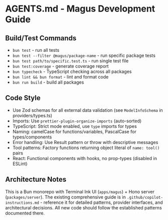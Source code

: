 # AGENTS.md - Magus Development Guide

## Build/Test Commands

- `bun test` - run all tests
- `bun test --filter @magus/package-name` - run specific package tests
- `bun test path/to/specific.test.ts` - run single test file
- `bun test:coverage` - generate coverage report
- `bun typecheck` - TypeScript checking across all packages
- `bun lint && bun format` - lint and format code
- `bun run build` - build all packages

## Code Style

- Use Zod schemas for all external data validation (see `ModelInfoSchema` in providers/types.ts)
- Imports: Use `prettier-plugin-organize-imports` (auto-sorted)
- TypeScript: Strict mode enabled, use `type` imports for types
- Naming: camelCase for functions/variables, PascalCase for types/components
- Error handling: Use Result pattern or throw with descriptive messages
- Tool patterns: Factory functions returning object literal of `name: tool()` pairs
- React: Functional components with hooks, no prop-types (disabled in ESLint)

## Architecture Notes

This is a Bun monorepo with Terminal Ink UI (`apps/magus`) + Hono server (`packages/server`). The existing comprehensive guide is in `.github/copilot-instructions.md` - reference it for detailed patterns, provider interfaces, and architectural decisions. All new code should follow the established patterns documented there.
